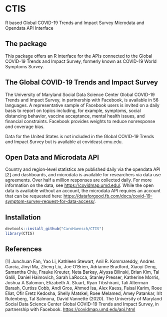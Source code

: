# CTIS
R based Global COVID-19 Trends and Impact Survey Microdata and Opendata API Interface

## The package

This package offers an R interface for the APIs connected to the Global COVID-19 Trends and Impact Survey, formerly known as COVID-19 World Symptoms Survey.

## The Global COVID-19 Trends and Impact Survey

The University of Maryland Social Data Science Center Global COVID-19 Trends and Impact Survey, in partnership with Facebook, is available in 56 languages. A representative sample of Facebook users is invited on a daily basis to report on topics including, for example, symptoms, social distancing behavior, vaccine acceptance, mental health issues, and financial constraints. Facebook provides weights to reduce nonresponse and coverage bias. 

Data for the United States is not included in the Global COVID-19 Trends and Impact Survey but is available at covidcast.cmu.edu.

## Open Data and Microdata API

Country and region-level statistics are published daily via the opendata API [2] and dashboards, and microdata is available for researchers via data use agreements. Over half a million responses are collected daily. For more information on the data, see https://covidmap.umd.edu/. While the open data is available without an account, the microdata API requires an account that can be requested here: https://dataforgood.fb.com/docs/covid-19-symptom-survey-request-for-data-access/.


## Installation

``` r
devtools::install_github("CaroHaensch/CTIS")
library(CTIS)
```

## References

[1] Junchuan Fan, Yao Li, Kathleen Stewart, Anil R. Kommareddy, Andres Garcia, Jinyi Ma, Zheng Liu, Joe O’Brien, Adrianne Bradford, Xiaoyi Deng, Samantha Chiu, Frauke Kreuter, Neta Barkay, Alyssa Bilinski, Brian Kim, Tal Galili, Daniel Haimovich, Sarah LaRocca, Stanley Presser, Katherine Morris, Joshua A Salomon, Elizabeth A. Stuart, Ryan Tibshirani, Tali Alterman Barash, Curtiss Cobb, Andi Gros, Ahmed Isa, Alex Kaess, Faisal Karim, Roee Eliat, Ofir Eretz Kedosha, Shelly Matskel, Roee Melamed, Amey Patankar, Irit Rutenberg, Tal Salmona, David Vannette (2020). The University of Maryland Social Data Science Center Global COVID-19 Trends and Impact Survey, in partnership with Facebook. https://covidmap.umd.edu/api.html

